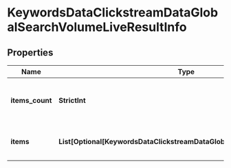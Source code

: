 # KeywordsDataClickstreamDataGlobalSearchVolumeLiveResultInfo


## Properties

| Name | Type | Description | Notes |
|------------ | ------------- | ------------- | -------------|
**items_count** | **StrictInt** | the number of results returned in the items array |[optional]|
**items** | **List[Optional[KeywordsDataClickstreamDataGlobalSearchVolumeLiveItem]]** | contains keywords and related data |[optional]|